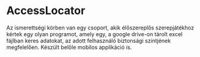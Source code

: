 # AccessLocator

Az ismerettségi körben van egy csoport, akik élőszereplős szerepjátékhoz kértek egy olyan programot, amely egy, a google drive-on tárolt excel fájlban keres adatokat, az adott felhasználó biztonsági szintjének megfelelően. Készült belőle mobilos applikáció is.
